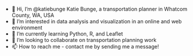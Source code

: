 - 👋 Hi, I’m @katiebunge Katie Bunge, a transportation planner in Whatcom County, WA, USA 
- 👀 I’m interested in data analysis and visualization in an online and web environment
- 🌱 I’m currently learning Python, R, and Leaflet 
- 💞️ I’m looking to collaborate on transportation planning work 
- 📫 How to reach me - contact me by sending me a message! 

<!---
katiebunge/katiebunge is a ✨ special ✨ repository because its `README.md` (this file) appears on your GitHub profile.
You can click the Preview link to take a look at your changes.
--->
